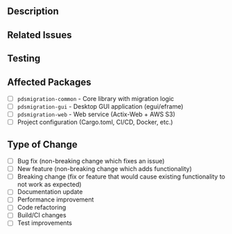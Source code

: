 ## Description

<!-- Provide a clear and concise description of the changes in this PR -->

## Related Issues

<!-- Link to related issues using keywords like "Closes #123" or "Fixes #456" -->

## Testing

<!-- Describe the tests you ran to verify your changes -->

## Affected Packages

<!-- Mark all packages affected by this change -->

- [ ] `pdsmigration-common` - Core library with migration logic
- [ ] `pdsmigration-gui` - Desktop GUI application (egui/eframe)
- [ ] `pdsmigration-web` - Web service (Actix-Web + AWS S3)
- [ ] Project configuration (Cargo.toml, CI/CD, Docker, etc.)

## Type of Change

<!-- Mark relevant options with an "x" -->

- [ ] Bug fix (non-breaking change which fixes an issue)
- [ ] New feature (non-breaking change which adds functionality)
- [ ] Breaking change (fix or feature that would cause existing functionality to not work as
  expected)
- [ ] Documentation update
- [ ] Performance improvement
- [ ] Code refactoring
- [ ] Build/CI changes
- [ ] Test improvements